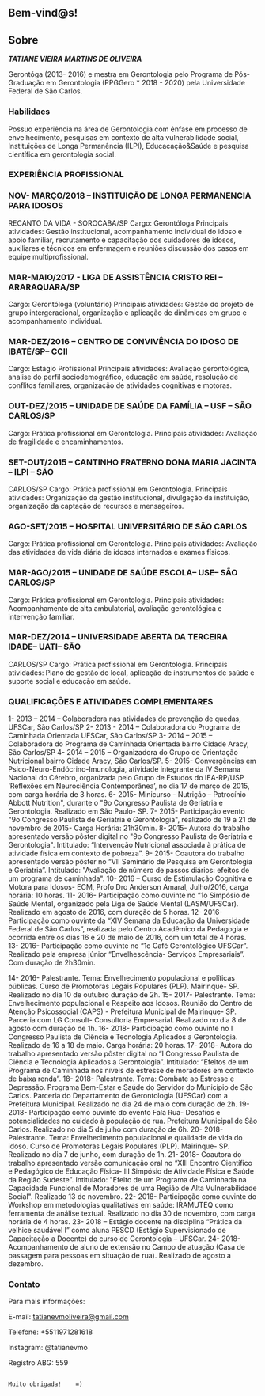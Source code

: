 
## Bem-vind@s!


## Sobre

<b><i>TATIANE VIEIRA MARTINS DE OLIVEIRA</b> </i> 

Gerontóga (2013- 2016) e mestra em Gerontologia pelo Programa de Pós-Graduação em Gerontologia (PPGGero * 2018 - 2020) pela Universidade Federal de São Carlos.



### Habilidaes

Possuo experiência na área de Gerontologia com ênfase em processo de envelhecimento, pesquisas em contexto de alta vulnerabilidade social, Instituições de Longa Permanência (ILPI), Educacação&Saúde e pesquisa científica em gerontologia social. 


### EXPERIÊNCIA PROFISSIONAL

###  NOV- MARÇO/2018 – INSTITUIÇÃO DE LONGA PERMANENCIA PARA IDOSOS
RECANTO DA VIDA - SOROCABA/SP
Cargo: Gerontóloga
Principais atividades: Gestão institucional, acompanhamento individual do idoso e apoio
familiar, recrutamento e capacitação dos cuidadores de idosos, auxiliares e técnicos em
enfermagem e reuniões discussão dos casos em equipe multiprofissional.

### MAR-MAIO/2017 - LIGA DE ASSISTÊNCIA CRISTO REI – ARARAQUARA/SP
Cargo: Gerontóloga (voluntário)
Principais atividades: Gestão do projeto de grupo intergeracional, organização e aplicação de
dinâmicas em grupo e acompanhamento individual.

### MAR-DEZ/2016 – CENTRO DE CONVIVÊNCIA DO IDOSO DE IBATÉ/SP– CCII
Cargo: Estágio Profissional
Principais atividades: Avaliação gerontológica, analise do perfil sociodemográfico, educação
em saúde, resolução de conflitos familiares, organização de atividades cognitivas e motoras.

### OUT-DEZ/2015 – UNIDADE DE SAÚDE DA FAMÍLIA – USF – SÃO CARLOS/SP
Cargo: Prática profissional em Gerontologia.
Principais atividades: Avaliação de fragilidade e encaminhamentos.

### SET-OUT/2015 – CANTINHO FRATERNO DONA MARIA JACINTA – ILPI – SÃO
CARLOS/SP
Cargo: Prática profissional em Gerontologia.
Principais atividades: Organização da gestão institucional, divulgação da instituição,
organização da captação de recursos e mensageiros.

### AGO-SET/2015 – HOSPITAL UNIVERSITÁRIO DE SÃO CARLOS
Cargo: Prática profissional em Gerontologia.
Principais atividades: Avaliação das atividades de vida diária de idosos internados e exames
físicos.

### MAR-AGO/2015 – UNIDADE DE SAÚDE ESCOLA– USE– SÃO CARLOS/SP
Cargo: Prática profissional em Gerontologia.
Principais atividades: Acompanhamento de alta ambulatorial, avaliação gerontológica e
intervenção familiar.

### MAR-DEZ/2014 – UNIVERSIDADE ABERTA DA TERCEIRA IDADE– UATI– SÃO
CARLOS/SP
Cargo: Prática profissional em Gerontologia.
Principais atividades: Plano de gestão do local, aplicação de instrumentos de saúde e suporte
social e educação em saúde.

### QUALIFICAÇÕES E ATIVIDADES COMPLEMENTARES


1- 2013 – 2014 – Colaboradora nas atividades de prevenção de quedas, UFSCar, São
Carlos/SP
2- 2013 - 2014 – Colaboradora do Programa de Caminhada Orientada UFSCar, São Carlos/SP
3- 2014 – 2015 – Colaboradora do Programa de Caminhada Orientada bairro Cidade Aracy,
São Carlos/SP
4- 2014 – 2015 – Organizadora do Grupo de Orientação Nutricional bairro Cidade Aracy, São
Carlos/SP.
5- 2015- Convergências em Psico-Neuro-Endócrino-Imunologia, atividade integrante da IV
Semana Nacional do Cérebro, organizada pelo Grupo de Estudos do IEA-RP/USP ‘Reflexões
em Neurociência Contemporânea’, no dia 17 de março de 2015, com carga horária de 3 horas.
6- 2015- Minicurso - Nutrição – Patrocínio Abbott Nutrition", durante o "9o Congresso
Paulista de Geriatria e Gerontologia. Realizado em São Paulo- SP.
7- 2015- Participação evento "9o Congresso Paulista de Geriatria e Gerontologia", realizado
de 19 a 21 de novembro de 2015- Carga Horária: 21h30min.
8- 2015- Autora do trabalho apresentado versão pôster digital no "9o Congresso Paulista de
Geriatria e Gerontologia". Intitulado: “Intervenção Nutricional associada à prática de
atividade física em contexto de pobreza”.
9- 2015- Coautora do trabalho apresentado versão pôster no “VII Seminário de Pesquisa em
Gerontologia e Geriatria”. Intitulado: "Avaliação de número de passos diários: efeitos de um
programa de caminhada".
10- 2016 – Curso de Estimulação Cognitiva e Motora para Idosos- ECM, Profo Dro Anderson
Amaral, Julho/2016, carga horária: 10 horas.
11- 2016- Participação como ouvinte no “1o Simpósio de Saúde Mental, organizado pela Liga
de Saúde Mental (LASM/UFSCar). Realizado em agosto de 2016, com duração de 5 horas.
12- 2016- Participação como ouvinte da “XIV Semana da Educação da Universidade Federal
de São Carlos”, realizada pelo Centro Acadêmico da Pedagogia e ocorrida entre os dias 16 e
20 de maio de 2016, com um total de 4 horas.
13- 2016- Participação como ouvinte no “1o Café Gerontológico UFSCar”. Realizado pela
empresa júnior “Envelhescência- Serviços Empresariais”. Com duração de 2h30min.

14- 2016- Palestrante. Tema: Envelhecimento populacional e políticas públicas. Curso de
Promotoras Legais Populares (PLP). Mairinque- SP. Realizado no dia 10 de outubro duração
de 2h.
15- 2017- Palestrante. Tema: Envelhecimento populacional e Respeito aos Idosos. Reunião do
Centro de Atenção Psicossocial (CAPS) - Prefeitura Municipal de Mairinque- SP. Parceria
com LG Consult- Consultoria Empresarial. Realizado no dia 8 de agosto com duração de 1h.
16- 2018- Participação como ouvinte no I Congresso Paulista de Ciência e Tecnologia
Aplicados a Gerontologia. Realizado de 16 a 18 de maio. Carga horária: 20 horas.
17- 2018- Autora do trabalho apresentado versão pôster digital no “I Congresso Paulista de
Ciência e Tecnologia Aplicados a Gerontologia”. Intitulado: “Efeitos de um Programa de
Caminhada nos níveis de estresse de moradores em contexto de baixa renda”.
18- 2018- Palestrante. Tema: Combate ao Estresse e Depressão. Programa Bem-Estar e Saúde
do Servidor do Município de São Carlos. Parceria do Departamento de Gerontologia
(UFSCar) com a Prefeitura Municipal. Realizado no dia 24 de maio com duração de 2h.
19- 2018- Participação como ouvinte do evento Fala Rua- Desafios e potencialidades no
cuidado à população de rua. Prefeitura Municipal de São Carlos. Realizado no dia 5 de julho
com duração de 6h.
20- 2018- Palestrante. Tema: Envelhecimento populacional e qualidade de vida do idoso.
Curso de Promotoras Legais Populares (PLP). Mairinque- SP. Realizado no dia 7 de junho,
com duração de 1h.
21- 2018- Coautora do trabalho apresentado versão comunicação oral no “XIII Encontro
Científico e Pedagógico de Educação Física- III Simpósio de Atividade Física e Saúde da
Região Sudeste”. Intitulado: "Efeito de um Programa de Caminhada na Capacidade Funcional
de Moradores de uma Região de Alta Vulnerabilidade Social". Realizado 13 de novembro.
22- 2018- Participação como ouvinte do Workshop em metodologias qualitativas em saúde:
IRAMUTEQ como ferramenta de análise textual. Realizado no dia 30 de novembro, com
carga horária de 4 horas.
23- 2018 – Estágio docente na disciplina “Prática da velhice saudável I” como aluna PESCD
(Estágio Supervisionado de Capacitação a Docente) do curso de Gerontologia – UFSCar.
24- 2018- Acompanhamento de aluno de extensão no Campo de atuação (Casa de passagem
para pessoas em situação de rua). Realizado de agosto a dezembro.



### Contato

Para mais informações: 

E-mail:  tatianevmoliveira@gmail.com

Telefone: +5511971281618

Instagram: @tatianevmo

Registro ABG: 559




  
  
                                                                                              Muito obrigada!    =)
